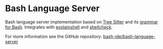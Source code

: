 # Bash Language Server

Bash language server implementation based on [Tree Sitter][tree-sitter] and its [grammar for Bash][tree-sitter-bash]. Integrates with [explainshell][explainshell] and [shellcheck][shellcheck].

For more information see the GitHub repository: [bash-ide/bash-language-server][repo]

[tree-sitter]: https://github.com/tree-sitter/tree-sitter
[tree-sitter-bash]: https://github.com/tree-sitter/tree-sitter-bash
[repo]: https://github.com/bash-lsp/bash-language-server
[explainshell]: https://explainshell.com/
[shellcheck]: https://www.shellcheck.net/
